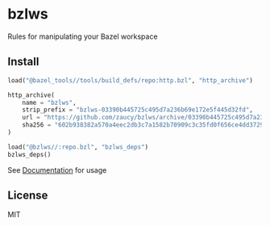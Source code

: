 # bzlws

Rules for manipulating your Bazel workspace

## Install

```python
load("@bazel_tools//tools/build_defs/repo:http.bzl", "http_archive")

http_archive(
    name = "bzlws",
    strip_prefix = "bzlws-03390b445725c495d7a236b69e172e5f445d32fd",
    url = "https://github.com/zaucy/bzlws/archive/03390b445725c495d7a236b69e172e5f445d32fd.zip",
    sha256 = "602b938382a570a4eec2db3c7a1582b70909c3c35fd0f656ce4dd3729cafe27c",
)

load("@bzlws//:repo.bzl", "bzlws_deps")
bzlws_deps()
```

See [Documentation](docs/index.md) for usage

## License

MIT
